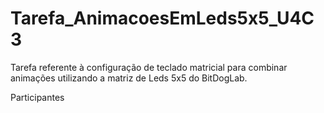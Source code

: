 # Tarefa_AnimacoesEmLeds5x5_U4C3
Tarefa referente à configuração de teclado matricial para combinar animações utilizando a matriz de Leds 5x5 do BitDogLab.

Participantes 
